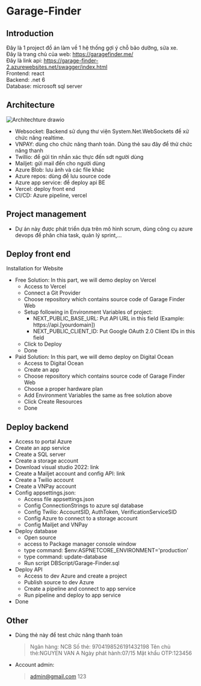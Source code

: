 # Garage-Finder
## Introduction
Đây là 1 project đồ án làm về 1 hệ thống gợi ý chỗ bão dưỡng, sửa xe.  \
Đây là trang chủ của web: https://garagefinder.me/  \
Đây là link api: https://garage-finder-2.azurewebsites.net/swagger/index.html  \
Frontend: react  \
Backend: .net 6  \
Database: microsoft sql server
## Architecture
![Architechture drawio](https://github.com/vinhdn20/Garage-Finder/assets/74886989/c5dc8a9d-94a8-4b68-a774-6375b4f0dc58)
- Websocket: Backend sử dụng thư viện System.Net.WebSockets để xử chức năng realtime.
- VNPAY: dùng cho chức năng thanh toán. Dùng thẻ sau đây để thử chức năng thanh 
- Twillio: để gửi tin nhắn xác thực đến sdt người dùng
- Mailjet: gửi mail đến cho người dùng
- Azure Blob: lưu ảnh và các file khác
- Azure repos: dùng để lưu source code
- Azure app service: để deploy api BE
- Vercel: deploy front end
- CI/CD: Azure pipeline, vercel
## Project management
- Dự án này được phát triển dựa trên mô hình scrum, dùng công cụ azure devops để phân chia task, quản lý sprint,...
## Deploy front end
Installation for Website
- Free Solution: In this part, we will demo deploy on Vercel
  - Access to Vercel
  - Connect a Git Provider
  - Choose repository which contains source code of Garage Finder Web
  - Setup following in Environment Variables of project:
    - NEXT_PUBLIC_BASE_URL: Put API URL in this field (Example:
https://api.[yourdomain])
    - NEXT_PUBLIC_CLIENT_ID: Put Google OAuth 2.0 Client IDs in this field
  - Click to Deploy
  - Done
- Paid Solution: In this part, we will demo deploy on Digital Ocean
  - Access to Digital Ocean
  - Create an app
  - Choose repository which contains source code of Garage Finder Web
  - Choose a proper hardware plan
  - Add Environment Variables the same as free solution above
  - Click Create Resources
  - Done
## Deploy backend
- Access to portal Azure
- Create an app service
- Create a SQL server
- Create a storage account
- Download visual studio 2022: link
- Create a Mailjet account and config API: link
- Create a Twilio account
- Create a VNPay account
- Config appsettings.json:
  - Access file appsettings.json
  - Config ConnectionStrings to azure sql database
  - Config Twilio: AccountSID, AuthToken, VerificationServiceSID
  - Config Azure to connect to a storage account
  - Config Mailjet and VNPay
- Deploy database
  - Open source
  - access to Package manager console window
  - type command: $env:ASPNETCORE_ENVIRONMENT='production'
  - type command: update-database
  - Run script DBScript/Garage-Finder.sql
- Deploy API
  - Access to dev Azure and create a project
  - Publish source to dev Azure
  - Create a pipeline and connect to app service
  - Run pipeline and deploy to app service
- Done
## Other
- Dùng thẻ này để test chức năng thanh toán
  > Ngân hàng: NCB
  > Số thẻ: 9704198526191432198
  > Tên chủ thẻ:NGUYEN VAN A
  > Ngày phát hành:07/15
  > Mật khẩu OTP:123456
- Account admin:
  > admin@gmail.com
  > 123
